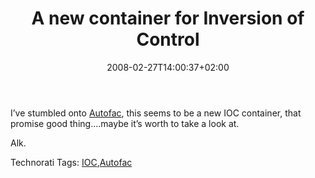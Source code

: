 ﻿---
title: "A new container for Inversion of Control"
description: ""
date: 2008-02-27T14:00:37+02:00
draft: false
tags: [Frameworks]
categories: [Frameworks]
---
I’ve stumbled onto [Autofac](http://code.google.com/p/autofac/), this seems to be a new IOC container, that promise good thing….maybe it’s worth to take a look at.

Alk.

Technorati Tags: [IOC](http://technorati.com/tags/IOC),[Autofac](http://technorati.com/tags/Autofac)
